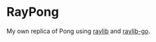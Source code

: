 # RayPong

My own replica of Pong using [raylib](https://www.raylib.com/index.html) and [raylib-go](https://github.com/gen2brain/raylib-go).
